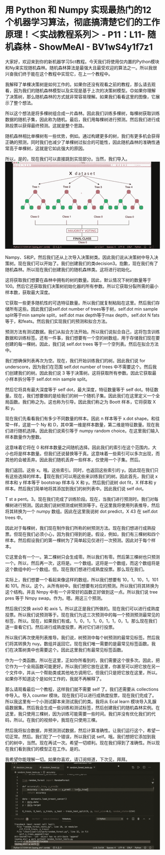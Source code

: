 # 用 Python 和 Numpy 实现最热门的12个机器学习算法，彻底搞清楚它们的工作原理！＜实战教程系列＞ - P11：L11- 随机森林 - ShowMeAI - BV1wS4y1f7z1

大家好，欢迎来到你的新机器学习Sct教程。今天我们将使用仅内置的Python模块和Ny来实现随机森林。随机森林算法是最强大且最受欢迎的算法之一。所以我很兴奋我们终于能在这个教程中实现它，在上一个教程中。

我解释了单棵决策树是如何工作的。如果你还没有观看之前的教程，那么请去观看，因为我们的随机森林模型以及实现是基于上次的决策树模型。😊如果你理解了决策树，那么随机森林的方式就非常容易理解。如果我们看看这里的图像，它展示了整个想法。

所以这个想法是将多棵树组合成一片森林。因此我们训练多棵树，每棵树获取训练数据的随机子集，因此称为随机。最后，我们用每棵树进行预测。然后我们进行成熟投票以获得最终预测。这就是整个思路。

随机森林相比单棵树有一些优势，例如。通过构建更多的树，我们有更多机会获得正确的预测，同时我们也减少了单棵树过拟合的可能性，因此随机森林的准确性通常高于单棵树，这就是它如此强大的原因。

所以，是的，现在我们可以直接跳到实现部分。当然，我们导入。![](img/657eaccf75713176fcbe8f6ff6eea819_1.png)

Nampy、S和P。然后我们还从上次导入决策树类。因此我们说从决策树中导入决策树。现在我们可以开始了。我们创建我们的类decision3。抱歉，现在我们有了随机森林。所以现在我们创建我们的随机森林类。这将进行初始化。

这将获取我们想要在森林中拥有的树的数量。因此，默认情况下树的数量等于100。然后它还获取我们决策树初始化器的所有参数。所以它获取分裂所需的最小样本数，获取最大深度。

它获取一些更多随机性的可选特征数量。所以我们就复制粘贴在这里。然后我们存储所有这些。因此我们说self.dot number of trees等于树，self.dot min sample split等于min sample split，self.dot max depth等于max depth，self.dot N fats等于，和feats。然后我们实现我们的预测和拟合方法。

预测方法有测试数据。我们从拟合方法开始。所以我们说拟合自己，这将包含训练数据和训练标签。还有一件事，我们想要有一个空的树数组，用于存储我们现在要创建的每一棵树。因此，我们说 self.dot trees 等于一个空列表。然后在拟合方法中。

我们想确保列表再次为空。现在，我们开始训练我们的树。因此我们说 for underscore，因为我们在范围 self.dot number of trees 中不需要这个。然后我们创建我们的树。因此我们说 3 等于决策树。这将获取所有参数。因此它获取最小样本拆分等于 self.dot min sample split。

然后它将具有最大深度等于 self dot，最大深度，特征数量等于 self dot。特征数量。现在，我们想要做的是给我们的树一个随机子集。因此我们在这里定义一个全局函数。我们称之为。这也称为引导。因此我们称之为 Boott 样本，它将获取 X 和 y。

现在我们先看看我们有多少不同数量的样本。因此 n 样本等于 x.dot shape。和往常一样，这是一个 Ny 和 D，其中第一维是样本数量，第二维是特征数量。现在我们进行随机选择。因此我们说索引等于 numpy random choice。在这里我们输入样本数量作为整数。

这意味着它将在 0 和样本数量之间随机选择。因此我们的索引在这个范围内，大小也将是样本数量。但我们还说替换等于真。这意味着一些索引可以多次出现，而其他的会被丢弃。因此我们随机丢弃一些样本，仅使用一个子集。然后。

我们返回。这些 x。哦。这些索引。同时，也返回这些索引的 y。因此现在我们只有这些选择的样本。🎼现在我们可以用这些来训练我们的树。因此首先，我们说 x 样本和 y 样本等于 bootstrap 样本与 X 和 y。然后我们说树 dot fit，X 样本和 y 样本。然后我们简单地将其添加到我们的树列表中。因此我们说 self dot。

T st a pent。3。现在我们完成了训练阶段。现在，当我们进行预测时。我们对每棵树进行预测。因此我们说树预测或树预测等于。在这里我将使用列表推导，然后将其转换为一个 numpy 数组。因此在这里我说树 dot predict，X 43 在 self.dot trees 中。

因此对于每棵树，我们现在制作我们所称的树预测方法。现在我们想进行成熟投票。但现在我们必须小心，因为我们得到的是。假设，例如，我们有三棵树和四个样本。然后假设我们的第一棵树为了简单起见仅进行一次预测。因此对于每个样本。

它这里会有一个一。第二棵树只会生成零。所以我们有零。然后第三棵树也只预测一个。所以，然后再一次，这将是。一个数组。这将是一个数组，而这个数组将是这个数组中的一个数组。但。现在我们想进行成熟度投票。那么现在我们。

实际上，我们想要一个看起来像这样的数组，所以我们想要有 10，1，10，1，101 和 101。所以。这个。从所有树中。我们想要有对应的预测。所以我们将其转换为这个结构。并且 Nmpy 中有一个非常好的函数正好做到这一点。所以我们说 tree pres 等于 Nmpy swap。作为。嗯。用这三个预测。

然后我们交换 axis0 和 axis 1。所以这正是我们所做的。现在我们可以进行成熟度投票。所以我们说预测等于。现在我们为这三次预测中的每一个预测预测最常见的标签，所以。现在，如果我们有或。1，0，1，1，0，1，1，0，1。那么现在我们逐一查看它们。然后进行成熟度投票，再对它们进行投票。

所以我们再次使用列表推导。我们说，树预测中每个树预测的最常见标签。然后我们将其转换为 nuy。数组并返回它。现在我们唯一需要的是最常见标签函数。我们在决策树类中也需要这个。因此这里我们有最常见标签函数。

作为一个类函数。所以在这里，正如你所看到的，我们需要这个很多次。因此，把它作为一个全局函数可能更好。所以我们把它放在这里，你甚至可以把它放在另一个文件中，并从一个帮助类或其他地方调用它。但我们只是把它放在这里，所以。如果你不知道这个是如何工作的，我就不再解释了。

那么请观看最后一个教程，这样我们就不需要 self 了。我们还需要从 collections 中导入。导入 counter 模块。现在我们可以进行成熟度投票，现在我们完成了。所以我这里有一个小测试脚本来测试我们的类。我将从 Ecal learn 模块导入乳腺癌数据集。然后我会生成一些训练和测试标签，然后创建我们的随机森林实例。在这里，我只使用三棵树，因为训练可能需要一些时间。我们并没有优化我们的代码，所以。在我们的视频中，我现在只使用三棵。

然后我将拟合数据，并预测测试数据，然后计算准确性。让我们运行这个，希望一切正常。然后。我们犯了一个错误，所以我们说 self。哦。我们想把它添加到我们的树中，当然。现在再试一次。希望一切顺利。现在我们得到了准确性。所以现在我们看到我们的模型正在工作。是的。

我希望你能理解一切。如果你喜欢，请订阅频道，下次见，拜拜。![](img/657eaccf75713176fcbe8f6ff6eea819_3.png)
